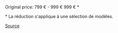 Original price: 799 € - 999 € 999 € \*

\* La réduction s'applique à une sélection de modèles.

[Source](https://www.liv-cycling.com/fr-be/rove-2)